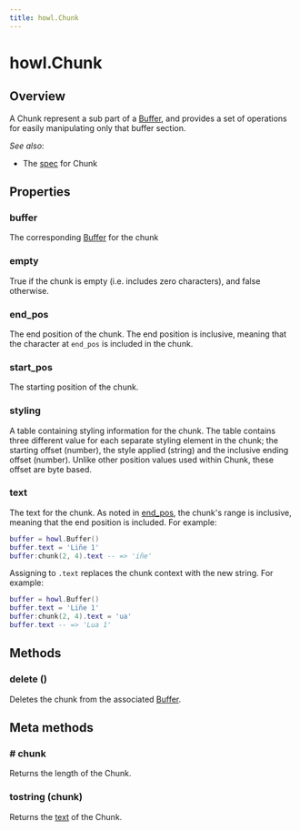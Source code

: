 ```yaml
---
title: howl.Chunk
---
```


# howl.Chunk

## Overview

A Chunk represent a sub part of a [Buffer], and provides a set of operations for
easily manipulating only that buffer section.

_See also_:

- The [spec](../spec/chunk_spec.html) for Chunk

## Properties

### buffer

The corresponding [Buffer] for the chunk

### empty

True if the chunk is empty (i.e. includes zero characters), and false otherwise.

### end_pos

The end position of the chunk. The end position is inclusive, meaning that the
character at `end_pos` is included in the chunk.

### start_pos

The starting position of the chunk.

### styling

A table containing styling information for the chunk. The table contains three
different value for each separate styling element in the chunk; the starting
offset (number), the style applied (string) and the inclusive ending offset
(number). Unlike other position values used within Chunk, these offset are byte
based.

### text

The text for the chunk. As noted in [end_pos](#end_pos), the chunk's range is
inclusive, meaning that the end position is included. For example:

```lua
buffer = howl.Buffer()
buffer.text = 'Liñe 1'
buffer:chunk(2, 4).text -- => 'iñe'
```

Assigning to `.text` replaces the chunk context with the new string. For
example:

```lua
buffer = howl.Buffer()
buffer.text = 'Liñe 1'
buffer:chunk(2, 4).text = 'ua'
buffer.text -- => 'Lua 1'
```

## Methods

### delete ()

Deletes the chunk from the associated [Buffer].

## Meta methods

### \# chunk

Returns the length of the Chunk.

### tostring (chunk)

Returns the [text](.text) of the Chunk.

[Buffer]: buffer.html
